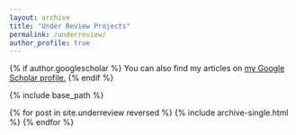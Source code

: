 ```yaml
---
layout: archive
title: "Under Review Projects"
permalink: /underreview/
author_profile: true
---
```


{% if author.googlescholar %}
  You can also find my articles on <u><a href="{{author.googlescholar}}">my Google Scholar profile</a>.</u>
{% endif %}

{% include base_path %}

{% for post in site.underreview reversed %}
  {% include archive-single.html %}
{% endfor %}
